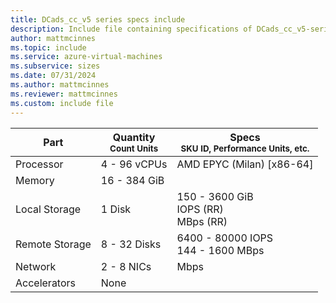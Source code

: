 ```yaml
---
title: DCads_cc_v5 series specs include
description: Include file containing specifications of DCads_cc_v5-series VM sizes.
author: mattmcinnes
ms.topic: include
ms.service: azure-virtual-machines
ms.subservice: sizes
ms.date: 07/31/2024
ms.author: mattmcinnes
ms.reviewer: mattmcinnes
ms.custom: include file
---
```

| Part | Quantity <br><sup>Count Units | Specs <br><sup>SKU ID, Performance Units, etc.  |
|---|---|---|
| Processor      | 4 - 96 vCPUs       | AMD EPYC (Milan) [x86-64]                               |
| Memory         | 16 - 384 GiB          |                                  |
| Local Storage  | 1 Disk           | 150 - 3600 GiB <br> IOPS (RR) <br> MBps (RR)                               |
| Remote Storage | 8 - 32 Disks    | 6400 - 80000 IOPS <br>144 - 1600 MBps   |
| Network        | 2 - 8 NICs          |  Mbps                          |
| Accelerators   | None              |                                   |
